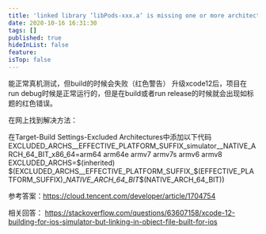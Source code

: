 ```yaml
---
title: 'linked library ‘libPods-xxx.a‘ is missing one or more architectures required by this target: armv7.'
date: 2020-10-16 16:31:30
tags: []
published: true
hideInList: false
feature: 
isTop: false
---
```

能正常真机测试，但build的时候会失败（红色警告）
升级xcode12后，项目在run debug时候是正常运行的，但是在build或者run release的时候就会出现如标题的红色错误。

在网上找到解决方法：

在Target-Build Settings-Excluded Architectures中添加以下代码EXCLUDED_ARCHS__EFFECTIVE_PLATFORM_SUFFIX_simulator__NATIVE_ARCH_64_BIT_x86_64=arm64 arm64e armv7 armv7s armv6 armv8 EXCLUDED_ARCHS=$(inherited) $(EXCLUDED_ARCHS__EFFECTIVE_PLATFORM_SUFFIX_$(EFFECTIVE_PLATFORM_SUFFIX)__NATIVE_ARCH_64_BIT_$(NATIVE_ARCH_64_BIT))

参考答案：https://cloud.tencent.com/developer/article/1704754

相关回答： https://stackoverflow.com/questions/63607158/xcode-12-building-for-ios-simulator-but-linking-in-object-file-built-for-ios